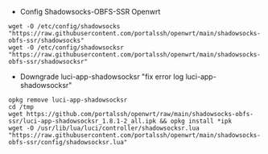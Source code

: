 * Config Shadowsocks-OBFS-SSR Openwrt
```
wget -O /etc/config/shadowsocks "https://raw.githubusercontent.com/portalssh/openwrt/main/shadowsocks-obfs-ssr/shadowsocks"
wget -O /etc/config/shadowsocksr "https://raw.githubusercontent.com/portalssh/openwrt/main/shadowsocks-obfs-ssr/shadowsocksr"
```

* Downgrade luci-app-shadowsocksr "fix error log luci-app-shadowsocksr"
```
opkg remove luci-app-shadowsocksr
cd /tmp
wget https://github.com/portalssh/openwrt/raw/main/shadowsocks-obfs-ssr/luci-app-shadowsocksr_1.8.1-2_all.ipk && opkg install *ipk
wget -O /usr/lib/lua/luci/controller/shadowsocksr.lua "https://raw.githubusercontent.com/portalssh/openwrt/main/shadowsocks-obfs-ssr/config/shadowsocksr.lua"
```
